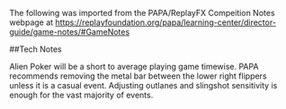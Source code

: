 The following was imported from the PAPA/ReplayFX Compeition Notes webpage at https://replayfoundation.org/papa/learning-center/director-guide/game-notes/#GameNotes

##Tech Notes
            
Alien Poker will be a short to average playing game timewise. PAPA recommends removing the metal bar between the lower right flippers unless it is a casual event. Adjusting outlanes and slingshot sensitivity is enough for the vast majority of events.